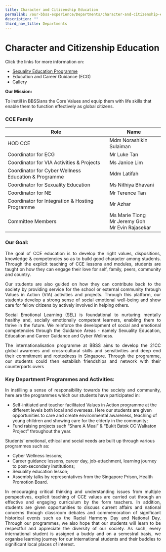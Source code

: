 ```yaml
---
title: Character and Citizenship Education
permalink: /our-bbss-experience/Departments/character-and-citizenship-education/
description: ""
third_nav_title: Departments
---
```

# Character and Citizenship Education

Click the links for more information on:

*   [Sexuality Education Programme](/cce/sexuality-education-programme/)
*   Education and Career Guidance (ECG)
*   Gallery


**Our Mission:** 

To instill in BBSSians the Core Values and equip them with life skills that enable them to function effectively as global citizens.

### **CCE Family**

|            Role            |               Name               |
|--------------------|--------------------------|
| HOD CCE                                               | Mdm Norashikin Sulaiman                              |
| Coordinator for ECG                                   | Mr Luke Tan                                          |
| Coordinator for VIA Activities & Projects             | Ms Janice Lim                                        |
| Coordinator for Cyber Wellness Education & Programme  | Mdm Latifah                                          |
| Coordinator for Sexuality Education                   | Ms Nithiya Bhavani                                   |
| Coordinator for NE                                    | Mr Terence Tan                                       |
| Coordinator for Integration & Hosting Programme       | Mr Azhar                                             |
| Committee Members                                     | Ms Marie Tiong<br>Mr Jeremy Goh<br>Mr Evin Rajasekar |

### Our Goal:

<p style="text-align: justify;">The goal of CCE education is to develop the right values, dispositions, knowledge & competencies so as to build good character among students. Through the explicit teaching of CCE lessons and modules, students are taught on how they can engage their love for self, family, peers, community and country.</p>

<p style="text-align: justify;">Our students are also guided on how they can contribute back to the society by providing service for the school or external community through Values in Action (VIA) activities and projects. Through this platform, our students develop a strong sense of social emotional well-being and show care for fellow citizens by actively involved in helping others.</p>

<p style="text-align: justify;">Social Emotional Learning (SEL) is foundational to nurturing mentally healthy and, socially emotionally competent learners, enabling them to thrive in the future. We reinforce the development of social and emotional competencies through the Guidance Areas - namely Sexuality Education, Education and Career Guidance and Cyber Wellness.</p>

<p style="text-align: justify;">The internationalisation programme at BBSS aims to develop the 21CC global awarenes and cross-cultural skills and sensitivities and deep end their commitment and rootedness in Singapore. Through the programme, our students could then establish friendships and network with their counterparts overs</p>


### Key Department Programmes and Activities:

<p style="text-align: justify;">In instilling a sense of responsibility towards the society and community, here are the programmes which our students have participated in: </p>

*   Self-initiated and teacher facilitated Values in Action programme at the different levels both local and overseas. Here our students are given opportunities to care and create environmental awareness, teaching of young children and showing care for the elderly in the community;
*   Fund raising projects such “Share A Meal” & “Bukit Batok CC Walkaton Project” throughout the year. 

Students’ emotional, ethical and social needs are built up through various programmes such as:  

*   Cyber Wellness lessons;
*   Career guidance lessons, career day, job-attachment, learning journey to post-secondary institutions; 
*   Sexuality education lesson; 
*   Assembly talks by representatives from the Singapore Prison, Health Promotion Board.   

<p style="text-align: justify;">In encouraging critical thinking and understanding issues from multiple perspectives, explicit teaching of CCE values are carried out through an effective and engaging curriculum by the form teachers. In addition, students are given opportunities to discuss current affairs and national concerns through classroom debates and commemoration of significant historical events such as the Racial Harmony Day and National Day. Through our programmes, we also hope that our students will learn to be respectful and appreciate the diversity of our society. As such, every international student is assigned a buddy and on a semestral basis, we organise learning journey for our international students and their buddies to significant local places of interest.</p>